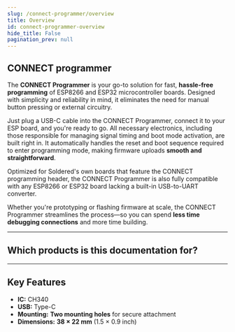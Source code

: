 ```yaml
---
slug: /connect-programmer/overview
title: Overview
id: connect-programmer-overview 
hide_title: False
pagination_prev: null
---
```


## CONNECT programmer

The **CONNECT Programmer** is your go-to solution for fast, **hassle-free programming** of ESP8266 and ESP32 microcontroller boards. Designed with simplicity and reliability in mind, it eliminates the need for manual button pressing or external circuitry.

Just plug a USB-C cable into the CONNECT Programmer, connect it to your ESP board, and you're ready to go. All necessary electronics, including those responsible for managing signal timing and boot mode activation, are built right in. It automatically handles the reset and boot sequence required to enter programming mode, making firmware uploads **smooth and straightforward**.

Optimized for Soldered's own boards that feature the CONNECT programming header, the CONNECT Programmer is also fully compatible with any ESP8266 or ESP32 board lacking a built-in USB-to-UART converter.

Whether you're prototyping or flashing firmware at scale, the CONNECT Programmer streamlines the process—so you can spend **less time debugging connections** and more time building.

<CenteredImage src="/img/connect-programmer/333073.jpg" alt="CONNECT programmer" caption="CONNECT programmer" />

---

## Which products is this documentation for?

<QuickLink 
  title="CONNECT programmer" 
  description="333073"
  url="https://soldered.com/product/connect-programmer/"
  image="/img/connect-programmer/333073.jpg" 
/>

---

## Key Features

- **IC:** CH340  
- **USB:**  Type-C
- **Mounting:** **Two mounting holes** for secure attachment  
- **Dimensions:** **38 × 22 mm** (1.5 × 0.9 inch)  